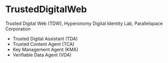 # TrustedDigitalWeb
Trusted Digital Web (TDW), Hyperonomy Digital Identity Lab, Parallelspace Corporation
- Trusted Digital Assistant (TDA)
- Trusted Content Agent (TCA)
- Key Management Agent (KMA)
- Verifiable Data Agent (VDA)
